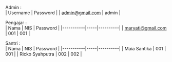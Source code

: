 Admin :  
| Username | Password |
| admin@gmail.com | admin |
  
Pengajar :  
| Nama      | NIS | Password |
|-----------|-----|----------|
| maryati@gmail.com | 001 | 001 | 
  
Santri  :  
| Nama      | NIS | Password |
|-----------|-----|----------|
| Maia Santika | 001 | 001 |
| Ricko Syahputra | 002 | 002 |
